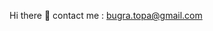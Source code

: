 Hi there 👋 
contact me : bugra.topa@gmail.com
<!---
saitbugratopa/saitbugratopa is a ✨ special ✨ repository because its `README.md` (this file) appears on your GitHub profile.
You can click the Preview link to take a look at your changes.
--->
